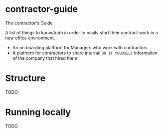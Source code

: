 # contractor-guide

The contractor's Guide

A list of things to know/todo in order to easily start their contract work in a new office environment. 

* An on boarding platform for Managers who work with contractors
* A platform for contractors to share internal `DO IT YOURSELF` information of the company that hired them.

# Structure

TODO

# Running locally

TODO
